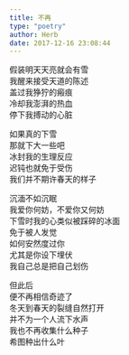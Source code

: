 ```yaml
---  
title: 不再  
type: "poetry"  
author: Herb  
date: 2017-12-16 23:08:44  
---  
```

假装明天天亮就会有雪  
我醒来接受天道的陈述  
盖过我狰狞的瘢痕  
冷却我澎湃的热血  
停下我搏动的心脏  

如果真的下雪  
那就下大一些吧  
冰封我的生理反应  
迟钝也就免于受伤  
我们并不期许春天的样子  

沉湎不如沉眠  
我爱你何妨，不爱你又何妨  
下雪时我的心类似被踩碎的冰面  
免于被人发觉  
如何安然度过你  
尤其是你设下埋伏  
我自己总是把自己划伤  

但此后  
便不再相信奇迹了  
冬天到春天的裂缝自然打开  
并不为一个人流下水声  
我也不再收集什么种子  
希图种出什么叶
